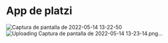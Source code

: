 # App de platzi

![Captura de pantalla de 2022-05-14 13-22-50](https://user-images.githubusercontent.com/91626236/168444062-0a4610e8-97ff-4ca5-9a84-5bbeb3aa8440.png)
![Uploading Captura de pantalla de 2022-05-14 13-23-14.png…]()
